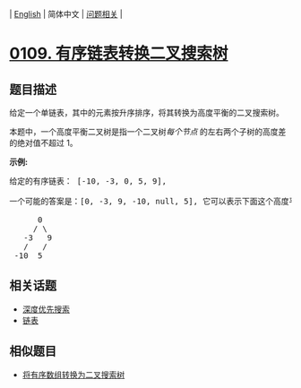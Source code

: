 
| [English](README_EN.md) | 简体中文 | [问题相关](QUESTION.md) |
# [0109. 有序链表转换二叉搜索树](https://leetcode-cn.com/problems/convert-sorted-list-to-binary-search-tree/)
## 题目描述
<p>给定一个单链表，其中的元素按升序排序，将其转换为高度平衡的二叉搜索树。</p>

<p>本题中，一个高度平衡二叉树是指一个二叉树<em>每个节点&nbsp;</em>的左右两个子树的高度差的绝对值不超过 1。</p>

<p><strong>示例:</strong></p>

<pre>给定的有序链表： [-10, -3, 0, 5, 9],

一个可能的答案是：[0, -3, 9, -10, null, 5], 它可以表示下面这个高度平衡二叉搜索树：

      0
     / \
   -3   9
   /   /
 -10  5
</pre>

## 相关话题
- [深度优先搜索](https://leetcode-cn.com/tag/depth-first-search)
- [链表](https://leetcode-cn.com/tag/linked-list)
## 相似题目
- [将有序数组转换为二叉搜索树](../0108/README.md)
